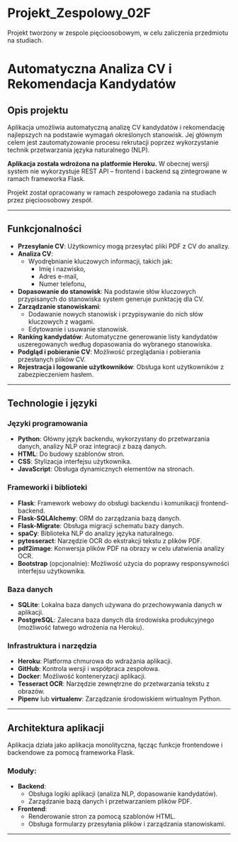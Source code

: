 # Projekt_Zespolowy_02F
Projekt tworzony w zespole pięcioosobowym, w celu zaliczenia przedmiotu na studiach.

# Automatyczna Analiza CV i Rekomendacja Kandydatów

## Opis projektu
Aplikacja umożliwia automatyczną analizę CV kandydatów i rekomendację najlepszych na podstawie wymagań określonych stanowisk. Jej głównym celem jest zautomatyzowanie procesu rekrutacji poprzez wykorzystanie technik przetwarzania języka naturalnego (NLP).

**Aplikacja została wdrożona na platformie Heroku.** W obecnej wersji system nie wykorzystuje REST API – frontend i backend są zintegrowane w ramach frameworka Flask.

Projekt został opracowany w ramach zespołowego zadania na studiach przez pięcioosobowy zespół.

---

## Funkcjonalności
- **Przesyłanie CV**: Użytkownicy mogą przesyłać pliki PDF z CV do analizy.
- **Analiza CV**:
  - Wyodrębnianie kluczowych informacji, takich jak:
    - Imię i nazwisko,
    - Adres e-mail,
    - Numer telefonu,
- **Dopasowanie do stanowisk**: Na podstawie słów kluczowych przypisanych do stanowiska system generuje punktację dla CV.
- **Zarządzanie stanowiskami**:
  - Dodawanie nowych stanowisk i przypisywanie do nich słów kluczowych z wagami.
  - Edytowanie i usuwanie stanowisk.
- **Ranking kandydatów**: Automatyczne generowanie listy kandydatów uszeregowanych według dopasowania do wybranego stanowiska.
- **Podgląd i pobieranie CV**: Możliwość przeglądania i pobierania przesłanych plików CV.
- **Rejestracja i logowanie użytkowników**: Obsługa kont użytkowników z zabezpieczeniem hasłem.

---

## Technologie i języki

### **Języki programowania**
- **Python**: Główny język backendu, wykorzystany do przetwarzania danych, analizy NLP oraz integracji z bazą danych.
- **HTML**: Do budowy szablonów stron.
- **CSS**: Stylizacja interfejsu użytkownika.
- **JavaScript**: Obsługa dynamicznych elementów na stronach.

### **Frameworki i biblioteki**
- **Flask**: Framework webowy do obsługi backendu i komunikacji frontend-backend.
- **Flask-SQLAlchemy**: ORM do zarządzania bazą danych.
- **Flask-Migrate**: Obsługa migracji schematu bazy danych.
- **spaCy**: Biblioteka NLP do analizy języka naturalnego.
- **pytesseract**: Narzędzie OCR do ekstrakcji tekstu z plików PDF.
- **pdf2image**: Konwersja plików PDF na obrazy w celu ułatwienia analizy OCR.
- **Bootstrap** (opcjonalnie): Możliwość użycia do poprawy responsywności interfejsu użytkownika.

### **Baza danych**
- **SQLite**: Lokalna baza danych używana do przechowywania danych w aplikacji.
- **PostgreSQL**: Zalecana baza danych dla środowiska produkcyjnego (możliwość łatwego wdrożenia na Heroku).

### **Infrastruktura i narzędzia**
- **Heroku**: Platforma chmurowa do wdrażania aplikacji.
- **GitHub**: Kontrola wersji i współpraca zespołowa.
- **Docker**: Możliwość konteneryzacji aplikacji.
- **Tesseract OCR**: Narzędzie zewnętrzne do przetwarzania tekstu z obrazów.
- **Pipenv** lub **virtualenv**: Zarządzanie środowiskiem wirtualnym Python.

---

## Architektura aplikacji
Aplikacja działa jako aplikacja monolityczna, łącząc funkcje frontendowe i backendowe za pomocą frameworka Flask.

### Moduły:
- **Backend**:
  - Obsługa logiki aplikacji (analiza NLP, dopasowanie kandydatów).
  - Zarządzanie bazą danych i przetwarzaniem plików PDF.
- **Frontend**:
  - Renderowanie stron za pomocą szablonów HTML.
  - Obsługa formularzy przesyłania plików i zarządzania stanowiskami.

---
